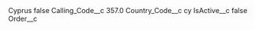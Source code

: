 <?xml version="1.0" encoding="UTF-8"?>
<CustomMetadata xmlns="http://soap.sforce.com/2006/04/metadata" xmlns:xsi="http://www.w3.org/2001/XMLSchema-instance" xmlns:xsd="http://www.w3.org/2001/XMLSchema">
    <label>Cyprus</label>
    <protected>false</protected>
    <values>
        <field>Calling_Code__c</field>
        <value xsi:type="xsd:double">357.0</value>
    </values>
    <values>
        <field>Country_Code__c</field>
        <value xsi:type="xsd:string">cy</value>
    </values>
    <values>
        <field>IsActive__c</field>
        <value xsi:type="xsd:boolean">false</value>
    </values>
    <values>
        <field>Order__c</field>
        <value xsi:nil="true"/>
    </values>
</CustomMetadata>
